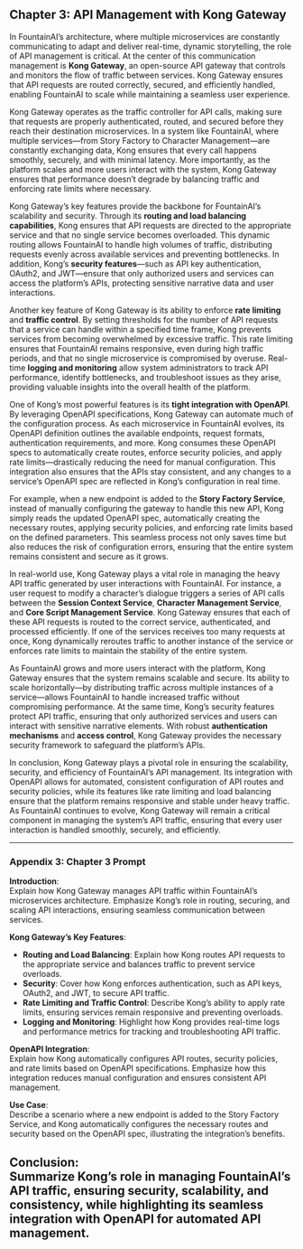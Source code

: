 
## Chapter 3: API Management with Kong Gateway

In FountainAI’s architecture, where multiple microservices are constantly communicating to adapt and deliver real-time, dynamic storytelling, the role of API management is critical. At the center of this communication management is **Kong Gateway**, an open-source API gateway that controls and monitors the flow of traffic between services. Kong Gateway ensures that API requests are routed correctly, secured, and efficiently handled, enabling FountainAI to scale while maintaining a seamless user experience.

Kong Gateway operates as the traffic controller for API calls, making sure that requests are properly authenticated, routed, and secured before they reach their destination microservices. In a system like FountainAI, where multiple services—from Story Factory to Character Management—are constantly exchanging data, Kong ensures that every call happens smoothly, securely, and with minimal latency. More importantly, as the platform scales and more users interact with the system, Kong Gateway ensures that performance doesn’t degrade by balancing traffic and enforcing rate limits where necessary.

Kong Gateway’s key features provide the backbone for FountainAI’s scalability and security. Through its **routing and load balancing capabilities**, Kong ensures that API requests are directed to the appropriate service and that no single service becomes overloaded. This dynamic routing allows FountainAI to handle high volumes of traffic, distributing requests evenly across available services and preventing bottlenecks. In addition, Kong’s **security features**—such as API key authentication, OAuth2, and JWT—ensure that only authorized users and services can access the platform’s APIs, protecting sensitive narrative data and user interactions.

Another key feature of Kong Gateway is its ability to enforce **rate limiting** and **traffic control**. By setting thresholds for the number of API requests that a service can handle within a specified time frame, Kong prevents services from becoming overwhelmed by excessive traffic. This rate limiting ensures that FountainAI remains responsive, even during high traffic periods, and that no single microservice is compromised by overuse. Real-time **logging and monitoring** allow system administrators to track API performance, identify bottlenecks, and troubleshoot issues as they arise, providing valuable insights into the overall health of the platform.

One of Kong’s most powerful features is its **tight integration with OpenAPI**. By leveraging OpenAPI specifications, Kong Gateway can automate much of the configuration process. As each microservice in FountainAI evolves, its OpenAPI definition outlines the available endpoints, request formats, authentication requirements, and more. Kong consumes these OpenAPI specs to automatically create routes, enforce security policies, and apply rate limits—drastically reducing the need for manual configuration. This integration also ensures that the APIs stay consistent, and any changes to a service’s OpenAPI spec are reflected in Kong’s configuration in real time.

For example, when a new endpoint is added to the **Story Factory Service**, instead of manually configuring the gateway to handle this new API, Kong simply reads the updated OpenAPI spec, automatically creating the necessary routes, applying security policies, and enforcing rate limits based on the defined parameters. This seamless process not only saves time but also reduces the risk of configuration errors, ensuring that the entire system remains consistent and secure as it grows.

In real-world use, Kong Gateway plays a vital role in managing the heavy API traffic generated by user interactions with FountainAI. For instance, a user request to modify a character’s dialogue triggers a series of API calls between the **Session Context Service**, **Character Management Service**, and **Core Script Management Service**. Kong Gateway ensures that each of these API requests is routed to the correct service, authenticated, and processed efficiently. If one of the services receives too many requests at once, Kong dynamically reroutes traffic to another instance of the service or enforces rate limits to maintain the stability of the entire system.

As FountainAI grows and more users interact with the platform, Kong Gateway ensures that the system remains scalable and secure. Its ability to scale horizontally—by distributing traffic across multiple instances of a service—allows FountainAI to handle increased traffic without compromising performance. At the same time, Kong’s security features protect API traffic, ensuring that only authorized services and users can interact with sensitive narrative elements. With robust **authentication mechanisms** and **access control**, Kong Gateway provides the necessary security framework to safeguard the platform’s APIs.

In conclusion, Kong Gateway plays a pivotal role in ensuring the scalability, security, and efficiency of FountainAI’s API management. Its integration with OpenAPI allows for automated, consistent configuration of API routes and security policies, while its features like rate limiting and load balancing ensure that the platform remains responsive and stable under heavy traffic. As FountainAI continues to evolve, Kong Gateway will remain a critical component in managing the system’s API traffic, ensuring that every user interaction is handled smoothly, securely, and efficiently.

---

### Appendix 3: Chapter 3 Prompt

**Introduction**:  
Explain how Kong Gateway manages API traffic within FountainAI’s microservices architecture. Emphasize Kong’s role in routing, securing, and scaling API interactions, ensuring seamless communication between services.

**Kong Gateway’s Key Features**:  
- **Routing and Load Balancing**: Explain how Kong routes API requests to the appropriate service and balances traffic to prevent service overloads.
- **Security**: Cover how Kong enforces authentication, such as API keys, OAuth2, and JWT, to secure API traffic.
- **Rate Limiting and Traffic Control**: Describe Kong’s ability to apply rate limits, ensuring services remain responsive and preventing overloads.
- **Logging and Monitoring**: Highlight how Kong provides real-time logs and performance metrics for tracking and troubleshooting API traffic.

**OpenAPI Integration**:  
Explain how Kong automatically configures API routes, security policies, and rate limits based on OpenAPI specifications. Emphasize how this integration reduces manual configuration and ensures consistent API management.

**Use Case**:  
Describe a scenario where a new endpoint is added to the Story Factory Service, and Kong automatically configures the necessary routes and security based on the OpenAPI spec, illustrating the integration’s benefits.

**Conclusion**:  
Summarize Kong’s role in managing FountainAI’s API traffic, ensuring security, scalability, and consistency, while highlighting its seamless integration with OpenAPI for automated API management.
---